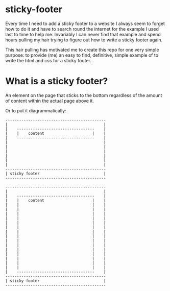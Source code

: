 # sticky-footer
Every time I need to add a sticky footer to a website I always seem to forget how to do it and have to search round the internet for the example I used last to time to help me. Invariably I can never find that example and spend hours pulling my hair trying to figure out how to write a sticky footer again.

This hair pulling has motivated me to create this repo for one very simple purpose: to provide (me) an easy to find, definitive, simple example of to write the html and css for a sticky footer.

# What is a sticky footer?
An element on the page that sticks to the bottom regardless of the amount of content within the actual page above it. 

Or to put it diagrammatically:
<!-- language: lang-none -->
    --------------------------------------------
    |                                          |
    |    ----------------------------------    |
    |    |    content                     |    |  
    |    ----------------------------------    |
    |                                          |
    |                                          |
    |                                          |
    |                                          |
    |                                          |
    |                                          |
    --------------------------------------------
    | sticky footer                            |
    --------------------------------------------

<!-- language: lang-none -->
    --------------------------------------------
    |                                          |
    |    ----------------------------------    |
    |    |    content                     |    |  
    |    |                                |    |
    |    |                                |    |
    |    |                                |    |
    |    |                                |    |
    |    |                                |    |
    |    |                                |    |
    |    |                                |    |
    |    |                                |    |
    |    |                                |    |
    |    |                                |    |
    |    |                                |    |
    |    |                                |    |
    |    |                                |    |
    |    |                                |    |
    |    |                                |    |
    |    ----------------------------------    |
    --------------------------------------------
    | sticky footer                            |
    --------------------------------------------